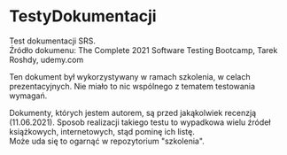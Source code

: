 # TestyDokumentacji  
  
Test dokumentacji SRS.  
Źródło dokumenu: The Complete 2021 Software Testing Bootcamp, Tarek Roshdy, udemy.com
  
  Ten dokument był wykorzystywany w ramach szkolenia, w celach prezentacyjnych. 
  Nie miało to nic wspólnego z tematem testowania wymagań.  
  
  Dokumenty, których jestem autorem, są przed jakąkolwiek recenzją (11.06.2021).
  Sposob realizacji takiego testu to wypadkowa wielu źródeł książkowych, internetowych, stąd pominę ich listę.  
  Może uda się to ogarnąć w repozytorium "szkolenia".
  
  
